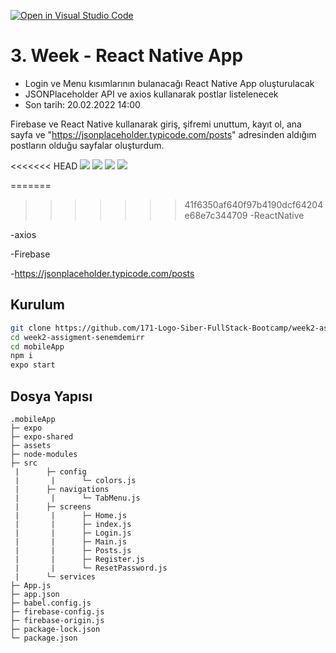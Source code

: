 [![Open in Visual Studio Code](https://classroom.github.com/assets/open-in-vscode-f059dc9a6f8d3a56e377f745f24479a46679e63a5d9fe6f495e02850cd0d8118.svg)](https://classroom.github.com/online_ide?assignment_repo_id=7017674&assignment_repo_type=AssignmentRepo)
# 3. Week - React Native App

- Login ve Menu kısımlarının bulanacağı React Native App oluşturulacak
- JSONPlaceholder API ve axios kullanarak postlar listelenecek
- Son tarih: 20.02.2022 14:00

Firebase ve React Native kullanarak giriş, şifremi unuttum, kayıt ol, ana sayfa ve "https://jsonplaceholder.typicode.com/posts" adresinden aldığım postların olduğu sayfalar oluşturdum.

<<<<<<< HEAD
![](mobileApp/assets/1.png)
![](mobileApp/assets/2.png)
![](mobileApp/assets/3.png)
![](mobileApp/assets/4.png)


=======
>>>>>>> 41f6350af640f97b4190dcf64204e68e7c344709
-ReactNative

-axios

-Firebase

-https://jsonplaceholder.typicode.com/posts

## Kurulum

```sh
git clone https://github.com/171-Logo-Siber-FullStack-Bootcamp/week2-assignment-senemdemirr.git
cd week2-assigment-senemdemirr
cd mobileApp
npm i
expo start
```

## Dosya Yapısı

```
.mobileApp
├─ expo
├─ expo-shared
├─ assets
├─ node-modules
├─ src
 |      ├─ config
 |       |      └─ colors.js
 |      ├─ navigations
 |       |      └─ TabMenu.js
 |      ├─ screens
 |       |      ├─ Home.js
 |       |      ├─ index.js
 |       |      ├─ Login.js
 |       |      ├─ Main.js
 |       |      ├─ Posts.js
 |       |      ├─ Register.js
 |       |      └─ ResetPassword.js
 |      └─ services
├─ App.js
├─ app.json
├─ babel.config.js
├─ firebase-config.js
├─ firebase-origin.js
├─ package-lock.json
└─ package.json

```
